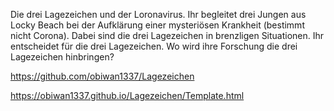 Die drei Lagezeichen und der Loronavirus. 
Ihr begleitet drei Jungen aus Locky Beach bei der Aufklärung einer mysteriösen Krankheit (bestimmt nicht Corona).
Dabei sind die drei Lagezeichen in brenzligen Situationen. Ihr entscheidet für die drei Lagezeichen.
Wo wird ihre Forschung die drei Lagezeichen hinbringen?

https://github.com/obiwan1337/Lagezeichen

https://obiwan1337.github.io/Lagezeichen/Template.html


